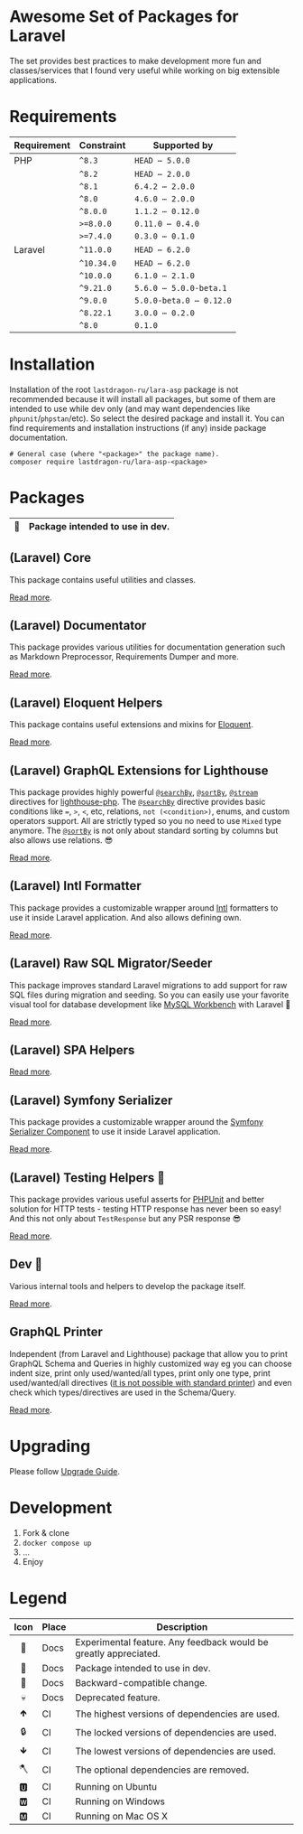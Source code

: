 # Awesome Set of Packages for Laravel

The set provides best practices to make development more fun and classes/services that I found very useful while working on big extensible applications.

[include:artisan]: <lara-asp-documentator:requirements "{$directory}">
[//]: # (start: preprocess/78cfc4c7c7c55577)
[//]: # (warning: Generated automatically. Do not edit.)

# Requirements

| Requirement  | Constraint          | Supported by |
|--------------|---------------------|------------------|
|  PHP  | `^8.3` |   `HEAD ⋯ 5.0.0`   |
|  | `^8.2` |   `HEAD ⋯ 2.0.0`   |
|  | `^8.1` |   `6.4.2 ⋯ 2.0.0`   |
|  | `^8.0` |   `4.6.0 ⋯ 2.0.0`   |
|  | `^8.0.0` |   `1.1.2 ⋯ 0.12.0`   |
|  | `>=8.0.0` |   `0.11.0 ⋯ 0.4.0`   |
|  | `>=7.4.0` |   `0.3.0 ⋯ 0.1.0`   |
|  Laravel  | `^11.0.0` |   `HEAD ⋯ 6.2.0`   |
|  | `^10.34.0` |   `HEAD ⋯ 6.2.0`   |
|  | `^10.0.0` |   `6.1.0 ⋯ 2.1.0`   |
|  | `^9.21.0` |   `5.6.0 ⋯ 5.0.0-beta.1`   |
|  | `^9.0.0` |   `5.0.0-beta.0 ⋯ 0.12.0`   |
|  | `^8.22.1` |   `3.0.0 ⋯ 0.2.0`   |
|  | `^8.0` |  `0.1.0`   |

[//]: # (end: preprocess/78cfc4c7c7c55577)

# Installation

Installation of the root `lastdragon-ru/lara-asp` package is not recommended because it will install all packages, but some of them are intended to use while dev only (and may want dependencies like `phpunit`/`phpstan`/etc). So select the desired package and install it. You can find requirements and installation instructions (if any) inside package documentation.

```shell
# General case (where "<package>" the package name).
composer require lastdragon-ru/lara-asp-<package>
```

# Packages

| 🐝 | Package intended to use in dev. |
|:--:|---------------------------------|

[include:package-list]: ./packages
[//]: # (start: preprocess/aeb862adf9d9852d)
[//]: # (warning: Generated automatically. Do not edit.)

## (Laravel) Core

This package contains useful utilities and classes.

[Read more](<packages/core/README.md>).

## (Laravel) Documentator

This package provides various utilities for documentation generation such as Markdown Preprocessor, Requirements Dumper and more.

[Read more](<packages/documentator/README.md>).

## (Laravel) Eloquent Helpers

This package contains useful extensions and mixins for [Eloquent](https://laravel.com/docs/eloquent).

[Read more](<packages/eloquent/README.md>).

## (Laravel) GraphQL Extensions for Lighthouse

This package provides highly powerful [`@searchBy`](packages/graphql/docs/Directives/@searchBy.md), [`@sortBy`](packages/graphql/docs/Directives/@sortBy.md), [`@stream`](packages/graphql/docs/Directives/@stream.md) directives for [lighthouse-php](https://lighthouse-php.com/). The [`@searchBy`](packages/graphql/docs/Directives/@searchBy.md) directive provides basic conditions like `=`, `>`, `<`, etc, relations, `not (<condition>)`, enums, and custom operators support. All are strictly typed so you no need to use `Mixed` type anymore. The [`@sortBy`](packages/graphql/docs/Directives/@sortBy.md) is not only about standard sorting by columns but also allows use relations. 😎

[Read more](<packages/graphql/README.md>).

## (Laravel) Intl Formatter

This package provides a customizable wrapper around [Intl](https://www.php.net/manual/en/book.intl) formatters to use it inside Laravel application. And also allows defining own.

[Read more](<packages/formatter/README.md>).

## (Laravel) Raw SQL Migrator/Seeder

This package improves standard Laravel migrations to add support for raw SQL files during migration and seeding. So you can easily use your favorite visual tool for database development like [MySQL Workbench](https://www.mysql.com/products/workbench/) with Laravel 🥳

[Read more](<packages/migrator/README.md>).

## (Laravel) SPA Helpers

[Read more](<packages/spa/README.md>).

## (Laravel) Symfony Serializer

This package provides a customizable wrapper around the [Symfony Serializer Component](https://symfony.com/doc/current/components/serializer.html) to use it inside Laravel application.

[Read more](<packages/serializer/README.md>).

## (Laravel) Testing Helpers 🐝

This package provides various useful asserts for [PHPUnit](https://phpunit.de/) and better solution for HTTP tests - testing HTTP response has never been so easy! And this not only about `TestResponse` but any PSR response 😎

[Read more](<packages/testing/README.md>).

## Dev 🐝

Various internal tools and helpers to develop the package itself.

[Read more](<packages/dev/README.md>).

## GraphQL Printer

Independent (from Laravel and Lighthouse) package that allow you to print GraphQL Schema and Queries in highly customized way eg you can choose indent size, print only used/wanted/all types, print only one type, print used/wanted/all directives ([it is not possible with standard printer](https://github.com/webonyx/graphql-php/issues/552)) and even check which types/directives are used in the Schema/Query.

[Read more](<packages/graphql-printer/README.md>).

[//]: # (end: preprocess/aeb862adf9d9852d)

# Upgrading

Please follow [Upgrade Guide](UPGRADE.md).

# Development

1. Fork & clone
2. `docker compose up`
3. ...
4. Enjoy

[include:file]: ./docs/Legend.md
[//]: # (start: preprocess/5488d85d082e47fb)
[//]: # (warning: Generated automatically. Do not edit.)

# Legend

| Icon | Place | Description                                                      |
|:----:|:------|------------------------------------------------------------------|
|  🧪  | Docs  | Experimental feature. Any feedback would be greatly appreciated. |
|  🐝  | Docs  | Package intended to use in dev.                                  |
|  🤝  | Docs  | Backward-compatible change.                                      |
|  💀  | Docs  | Deprecated feature.                                              |
|  🡹  | CI    | The highest versions of dependencies are used.                   |
|  🔒  | CI    | The locked versions of dependencies are used.                    |
|  🡻  | CI    | The lowest versions of dependencies are used.                    |
|  🪓  | CI    | The optional dependencies are removed.                           |
|  🆄  | CI    | Running on Ubuntu                                                |
|  🆆  | CI    | Running on Windows                                               |
|  🅼  | CI    | Running on Mac OS X                                              |

[//]: # (end: preprocess/5488d85d082e47fb)

